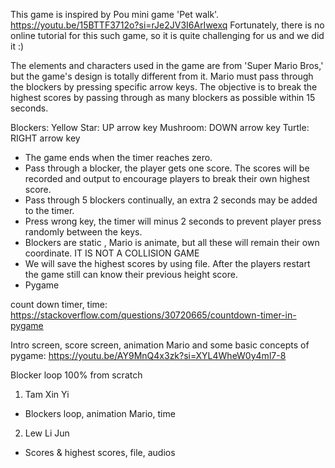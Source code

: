 This game is inspired by Pou mini game 'Pet walk'. 
https://youtu.be/15BTTF3712o?si=rJe2JV3I6ArIwexq
Fortunately, there is no online tutorial for this such game, so it is quite challenging for us and we did it :)

The elements and characters used in the game are from 'Super Mario Bros,' but the game's design is totally different from it. Mario must pass through the blockers by pressing specific arrow keys. 
The objective is to break the highest scores by passing through as many blockers as possible within 15 seconds.

Blockers:
Yellow Star: UP arrow key
Mushroom: DOWN arrow key
Turtle: RIGHT arrow key

- The game ends when the timer reaches zero. 
- Pass through a blocker, the player gets one score. The scores will be recorded and output to encourage players to break their own highest score.
- Pass through 5 blockers continually, an extra 2 seconds may be added to the timer.
- Press wrong key, the timer will minus 2 seconds to prevent player press randomly between the keys.
- Blockers are static , Mario is animate, but all these will remain their own coordinate. IT IS NOT A COLLISION GAME
- We will save the highest scores by using file. After the players restart the game still can know their previous height score.
- Pygame

count down timer, time:
https://stackoverflow.com/questions/30720665/countdown-timer-in-pygame

Intro screen, score screen, animation Mario and some basic concepts of pygame:
https://youtu.be/AY9MnQ4x3zk?si=XYL4WheW0y4ml7-8

Blocker loop 100% from scratch

1) Tam Xin Yi 
- Blockers loop, animation Mario, time 
2) Lew Li Jun 
- Scores & highest scores, file, audios
